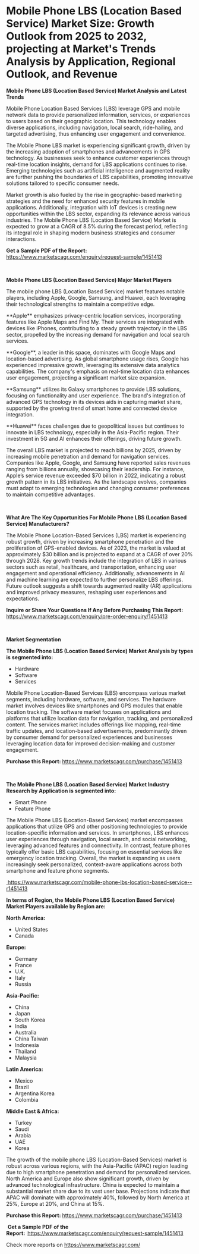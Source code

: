 <p><h1>Mobile Phone LBS (Location Based Service) Market Size: Growth Outlook from 2025 to 2032, projecting at Market's Trends Analysis by Application, Regional Outlook, and Revenue</h1></p><p><strong>Mobile Phone LBS (Location Based Service) Market Analysis and Latest Trends</strong></p>
<p><p>Mobile Phone Location Based Services (LBS) leverage GPS and mobile network data to provide personalized information, services, or experiences to users based on their geographic location. This technology enables diverse applications, including navigation, local search, ride-hailing, and targeted advertising, thus enhancing user engagement and convenience.</p><p>The Mobile Phone LBS market is experiencing significant growth, driven by the increasing adoption of smartphones and advancements in GPS technology. As businesses seek to enhance customer experiences through real-time location insights, demand for LBS applications continues to rise. Emerging technologies such as artificial intelligence and augmented reality are further pushing the boundaries of LBS capabilities, promoting innovative solutions tailored to specific consumer needs.</p><p>Market growth is also fueled by the rise in geographic-based marketing strategies and the need for enhanced security features in mobile applications. Additionally, integration with IoT devices is creating new opportunities within the LBS sector, expanding its relevance across various industries. The Mobile Phone LBS (Location Based Service) Market is expected to grow at a CAGR of 8.5% during the forecast period, reflecting its integral role in shaping modern business strategies and consumer interactions.</p></p>
<p><strong>Get a Sample PDF of the Report:&nbsp;</strong> <a href="https://www.marketscagr.com/enquiry/request-sample/1451413?utm_campaign=1889&utm_medium=2&utm_source=Github&utm_content=ia&utm_term=11032025&utm_id=mobile-phone-lbs-location-based-service">https://www.marketscagr.com/enquiry/request-sample/1451413</a></p>
<p>&nbsp;</p>
<p><strong>Mobile Phone LBS (Location Based Service) Major Market Players</strong></p>
<p><p>The mobile phone LBS (Location Based Service) market features notable players, including Apple, Google, Samsung, and Huawei, each leveraging their technological strengths to maintain a competitive edge. </p><p>**Apple** emphasizes privacy-centric location services, incorporating features like Apple Maps and Find My. Their services are integrated with devices like iPhones, contributing to a steady growth trajectory in the LBS sector, propelled by the increasing demand for navigation and local search services.</p><p>**Google**, a leader in this space, dominates with Google Maps and location-based advertising. As global smartphone usage rises, Google has experienced impressive growth, leveraging its extensive data analytics capabilities. The company's emphasis on real-time location data enhances user engagement, projecting a significant market size expansion.</p><p>**Samsung** utilizes its Galaxy smartphones to provide LBS solutions, focusing on functionality and user experience. The brand's integration of advanced GPS technology in its devices aids in capturing market share, supported by the growing trend of smart home and connected device integration.</p><p>**Huawei** faces challenges due to geopolitical issues but continues to innovate in LBS technology, especially in the Asia-Pacific region. Their investment in 5G and AI enhances their offerings, driving future growth.</p><p>The overall LBS market is projected to reach billions by 2025, driven by increasing mobile penetration and demand for navigation services. Companies like Apple, Google, and Samsung have reported sales revenues ranging from billions annually, showcasing their leadership. For instance, Apple’s service revenue exceeded $70 billion in 2022, indicating a robust growth pattern in its LBS initiatives. As the landscape evolves, companies must adapt to emerging technologies and changing consumer preferences to maintain competitive advantages.</p></p>
<p>&nbsp;</p>
<p><strong>What Are The Key Opportunities For Mobile Phone LBS (Location Based Service) Manufacturers?</strong></p>
<p><p>The Mobile Phone Location-Based Services (LBS) market is experiencing robust growth, driven by increasing smartphone penetration and the proliferation of GPS-enabled devices. As of 2023, the market is valued at approximately $30 billion and is projected to expand at a CAGR of over 20% through 2028. Key growth trends include the integration of LBS in various sectors such as retail, healthcare, and transportation, enhancing user engagement and operational efficiency. Additionally, advancements in AI and machine learning are expected to further personalize LBS offerings. Future outlook suggests a shift towards augmented reality (AR) applications and improved privacy measures, reshaping user experiences and expectations.</p></p>
<p><strong>Inquire or Share Your Questions If Any Before Purchasing This Report:</strong> <a href="https://www.marketscagr.com/enquiry/pre-order-enquiry/1451413?utm_campaign=1889&utm_medium=2&utm_source=Github&utm_content=ia&utm_term=11032025&utm_id=mobile-phone-lbs-location-based-service">https://www.marketscagr.com/enquiry/pre-order-enquiry/1451413</a></p>
<p>&nbsp;</p>
<p><strong>Market Segmentation</strong></p>
<p><strong>The Mobile Phone LBS (Location Based Service) Market Analysis by types is segmented into:</strong></p>
<p><ul><li>Hardware</li><li>Software</li><li>Services</li></ul></p>
<p><p>Mobile Phone Location-Based Services (LBS) encompass various market segments, including hardware, software, and services. The hardware market involves devices like smartphones and GPS modules that enable location tracking. The software market focuses on applications and platforms that utilize location data for navigation, tracking, and personalized content. The services market includes offerings like mapping, real-time traffic updates, and location-based advertisements, predominantly driven by consumer demand for personalized experiences and businesses leveraging location data for improved decision-making and customer engagement.</p></p>
<p><strong>Purchase this Report:&nbsp;</strong><a href="https://www.marketscagr.com/purchase/1451413?utm_campaign=1889&utm_medium=2&utm_source=Github&utm_content=ia&utm_term=11032025&utm_id=mobile-phone-lbs-location-based-service">https://www.marketscagr.com/purchase/1451413</a></p>
<p>&nbsp;</p>
<p><strong>The Mobile Phone LBS (Location Based Service) Market Industry Research by Application is segmented into:</strong></p>
<p><ul><li>Smart Phone</li><li>Feature Phone</li></ul></p>
<p><p>The Mobile Phone LBS (Location-Based Services) market encompasses applications that utilize GPS and other positioning technologies to provide location-specific information and services. In smartphones, LBS enhances user experiences through navigation, local search, and social networking, leveraging advanced features and connectivity. In contrast, feature phones typically offer basic LBS capabilities, focusing on essential services like emergency location tracking. Overall, the market is expanding as users increasingly seek personalized, context-aware applications across both smartphone and feature phone segments.</p></p>
<p><a href="https://www.marketscagr.com/mobile-phone-lbs-location-based-service--r1451413?utm_campaign=1889&utm_medium=2&utm_source=Github&utm_content=ia&utm_term=11032025&utm_id=mobile-phone-lbs-location-based-service">&nbsp;https://www.marketscagr.com/mobile-phone-lbs-location-based-service--r1451413</a></p>
<p><strong>In terms of Region, the Mobile Phone LBS (Location Based Service) Market Players available by Region are:</strong></p>
<p>
    <p> <strong> North America: </strong>
        <ul>
            <li>United States</li>
            <li>Canada</li>
        </ul>
        </p> 
    <p> <strong> Europe: </strong>
        <ul>
            <li>Germany</li>
            <li>France</li>
            <li>U.K.</li>
            <li>Italy</li>
            <li>Russia</li>
        </ul>
        </p> 
    <p> <strong> Asia-Pacific: </strong>
        <ul>
            <li>China</li>
            <li>Japan</li>
            <li>South Korea</li>
            <li>India</li>
            <li>Australia</li>
            <li>China Taiwan</li>
            <li>Indonesia</li>
            <li>Thailand</li>
            <li>Malaysia</li>
        </ul>
        </p> 
    <p> <strong> Latin America: </strong>
        <ul>
            <li>Mexico</li>
            <li>Brazil</li>
            <li>Argentina Korea</li>
            <li>Colombia</li>
        </ul>
        </p> 
    <p> <strong> Middle East & Africa: </strong>
        <ul>
            <li>Turkey</li>
            <li>Saudi</li>
            <li>Arabia</li>
            <li>UAE</li>
            <li>Korea</li>
        </ul>
    </p>
    </p>
<p><p>The growth of the mobile phone LBS (Location-Based Services) market is robust across various regions, with the Asia-Pacific (APAC) region leading due to high smartphone penetration and demand for personalized services. North America and Europe also show significant growth, driven by advanced technological infrastructure. China is expected to maintain a substantial market share due to its vast user base. Projections indicate that APAC will dominate with approximately 40%, followed by North America at 25%, Europe at 20%, and China at 15%.</p></p>
<p><strong>Purchase this Report: </strong><a href="https://www.marketscagr.com/purchase/1451413?utm_campaign=1889&utm_medium=2&utm_source=Github&utm_content=ia&utm_term=11032025&utm_id=mobile-phone-lbs-location-based-service">https://www.marketscagr.com/purchase/1451413</a></p>
<p>&nbsp;<strong>Get a Sample PDF of the Report:&nbsp;&nbsp;</strong><a href="https://www.marketscagr.com/enquiry/request-sample/1451413?utm_campaign=1889&utm_medium=2&utm_source=Github&utm_content=ia&utm_term=11032025&utm_id=mobile-phone-lbs-location-based-service">https://www.marketscagr.com/enquiry/request-sample/1451413</a></p>
<p><strong></strong></p>
<p>Check more reports on <a href="https://www.marketscagr.com/?utm_campaign=1889&utm_medium=2&utm_source=Github&utm_content=ia&utm_term=11032025&utm_id=mobile-phone-lbs-location-based-service">https://www.marketscagr.com/</a></p>